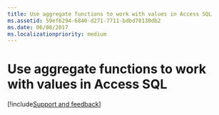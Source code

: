 ```yaml
---
title: Use aggregate functions to work with values in Access SQL
ms.assetid: 59ef6294-6840-d271-7711-bdbd78130db2
ms.date: 06/08/2017
ms.localizationpriority: medium
---
```



# Use aggregate functions to work with values in Access SQL

<!--removed from TOC on 9-19-18-->

[!include[Support and feedback](~/includes/feedback-boilerplate.md)]

